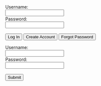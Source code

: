







<!DOCTYPE html>



<form action="/login" method="post">
  <label for="username">Username:</label><br>
  <input type="text" id="username" name="username"><br>
  <label for="password">Password:</label><br>
  <input type="password" id="password" name="password"><br><br>
  <button type="submit">Log In</button>
  <button type="button" onclick="location.href='/create-account'">Create Account</button>
  <button type="button" onclick="location.href='/forgot-password'">Forgot Password</button>
</form> 


















<form action="/login" method="POST" onsubmit="return checkForm(this);">
  <label for="username">Username:</label><br>
  <input type="text" id="username" name="username"><br>
  <label for="password">Password:</label><br>
  <input type="password" id="password" name="password"><br><br>
  <input type="submit" value="Submit">
</form> 

<script>
  function checkForm(form) {
    if (form.username.value == "1414" && form.password.value == "1234") {
      window.location.href = "/main.html";
      return false;
    }
    else {
      alert("Invalid username or password!");
      return false;
    }
  }
</script>





